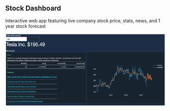 ## Stock Dashboard
 Interactive web app featuring live company stock price, stats, news, and 1 year stock forecast

![header](image/dashboard.png)
